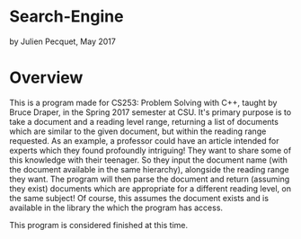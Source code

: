 # Search-Engine
by Julien Pecquet, May 2017

# Overview
This is a program made for CS253: Problem Solving with C++, taught by Bruce Draper, in the Spring 2017 semester at CSU.
It's primary purpose is to take a document and a reading level range, returning a list of documents which are similar to the given document, but within the reading range requested.
As an example, a professor could have an article intended for experts which they found profoundly intriguing! 
They want to share some of this knowledge with their teenager. So they input the document name (with the document available in the same hierarchy), alongside the reading range they want.
The program will then parse the document and return (assuming they exist) documents which are appropriate for a different reading level, on the same subject!
Of course, this assumes the document exists and is available in the library the which the program has access. 

This program is considered finished at this time.
